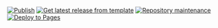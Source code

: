 [![Publish](https://github.com/JoshMiles/tccsite/actions/workflows/deploy.yml/badge.svg)](https://github.com/JoshMiles/tccsite/actions/workflows/deploy.yml)
[![Get latest release from template](https://github.com/JoshMiles/tccsite/actions/workflows/update.yml/badge.svg)](https://github.com/JoshMiles/tccsite/actions/workflows/update.yml)
[![Repository maintenance](https://github.com/JoshMiles/tccsite/actions/workflows/maintenance.yml/badge.svg)](https://github.com/JoshMiles/tccsite/actions/workflows/maintenance.yml)
[![Deploy to Pages](https://github.com/JoshMiles/tccsite/actions/workflows/Deploy2.yml/badge.svg)](https://github.com/JoshMiles/tccsite/actions/workflows/Deploy2.yml)
